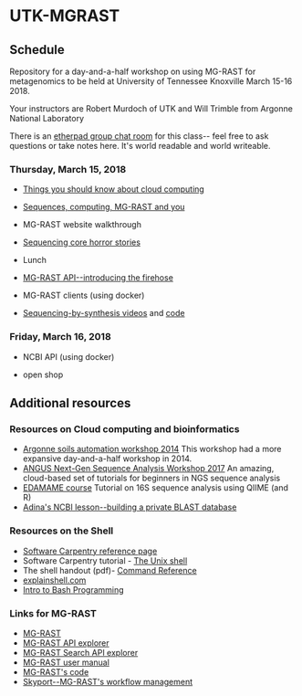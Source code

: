 # UTK-MGRAST
## Schedule
Repository for a day-and-a-half workshop on using MG-RAST for metagenomics to be
held at University of Tennessee Knoxville March 15-16 2018.

Your instructors are Robert Murdoch of UTK and Will Trimble from Argonne National Laboratory

There is an [etherpad group chat room](https://etherpad.wikimedia.org/p/MGRAST-UTK) for this class--
feel free to ask questions or take notes here.  It's world readable and world writeable.

### Thursday, March 15, 2018

* [Things you should know about cloud computing](https://2014-argonne-soils-automation-workshop.readthedocs.io/en/latest/_static/argonne-cloud-computing.pptx.pdf)
* [Sequences, computing, MG-RAST and you](presentations/pipeline.pdf)

* MG-RAST website walkthrough 

* [Sequencing core horror stories](http://github.com/wltrimbl/whatcouldgowrong)

* Lunch

* [MG-RAST API--introducing the firehose](lessons/API-Explorer.md)

* MG-RAST clients (using docker)

* [Sequencing-by-synthesis videos](http://www.mcs.anl.gov/~trimble/flowcell/movies) and [code](http://github.com/wltrimbl/thumbnailpolish)

### Friday, March 16, 2018

* NCBI API (using docker)

* open shop 

## Additional resources

### Resources on Cloud computing and bioinformatics
* [Argonne soils automation workshop 2014](https://2014-argonne-soils-automation-workshop.readthedocs.io/en/latest/) This workshop had a more expansive day-and-a-half workshop in 2014.
* [ANGUS Next-Gen Sequence Analysis Workshop 2017](https://angus.readthedocs.io/en/2017/) An amazing, cloud-based set of tutorials for beginners in NGS sequence analysis
* [EDAMAME course](https://github.com/edamame-course/2016-tutorials/wiki/Schedule-EDAMAME-2016)  Tutorial on 16S sequence analysis using QIIME (and R)
* [Adina's NCBI lesson--building a private BLAST database](http://blast-tutorial.readthedocs.io/en/latest/ncbi/index.html)

### Resources on the Shell
* [Software Carpentry reference page](http://swcarpentry.github.io/shell-novice/reference/)
* Software Carpentry tutorial - [The Unix shell](http://swcarpentry.github.io/shell-novice/)
* The shell handout (pdf)- [Command Reference](http://files.fosswire.com/2007/08/fwunixref.pdf)
* [explainshell.com](http://explainshell.com)
* [Intro to Bash Programming](http://tldp.org/HOWTO/Bash-Prog-Intro-HOWTO.html)

### Links for MG-RAST
* [MG-RAST](http://mg-rast.org/)
* [MG-RAST API explorer](http://mg-rast.org/mgmain.html?mgpage=api)
* [MG-RAST Search API explorer](http://mg-rast.org/mgmain.html?mgpage=searchapi)
* [MG-RAST user manual](ftp://ftp.metagenomics.anl.gov/data/manual/mg-rast-manual.pdf)
* [MG-RAST's code](https://github.com/MG-RAST/MG-RAST) 
* [Skyport--MG-RAST's workflow management](https://github.com/MG-RAST/Skyport2) 
